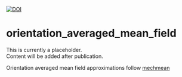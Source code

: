 [![DOI](https://zenodo.org/badge/440932364.svg)](https://zenodo.org/badge/latestdoi/440932364)

# orientation_averaged_mean_field

This is currently a placeholder.  
Content will be added after publication.

Orientation averaged mean field approximations follow [mechmean][url_mechmean]

[url_mechmean]: https://github.com/JulianKarlBauer/mechmean

